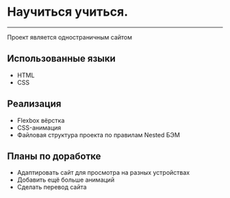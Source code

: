# Научиться учиться.
---

Проект является одностраничным сайтом

## Использованные языки
* HTML
* CSS

## Реализация
* Flexbox вёрстка
* CSS-анимация
* Файловая структура проекта по правилам Nested БЭМ

## Планы по доработке
* Адаптировать сайт для просмотра на разных устройствах
* Добавить ещё больше анимаций
* Сделать перевод сайта


